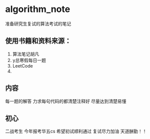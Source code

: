 # algorithm_note
准备研究生复试的算法考试的笔记

## 使用书籍和资料来源：
1. 算法笔记胡凡
2. y总寒假每日一题
3. LeetCode
4. 
## 内容
每一题的解答 
力求每句代码的都清楚注释好 尽量达到清楚易懂

## 初心
二战考生 今年报考华五cs 希望初试顺利通过 复试尽力加油
天道酬勤！！

